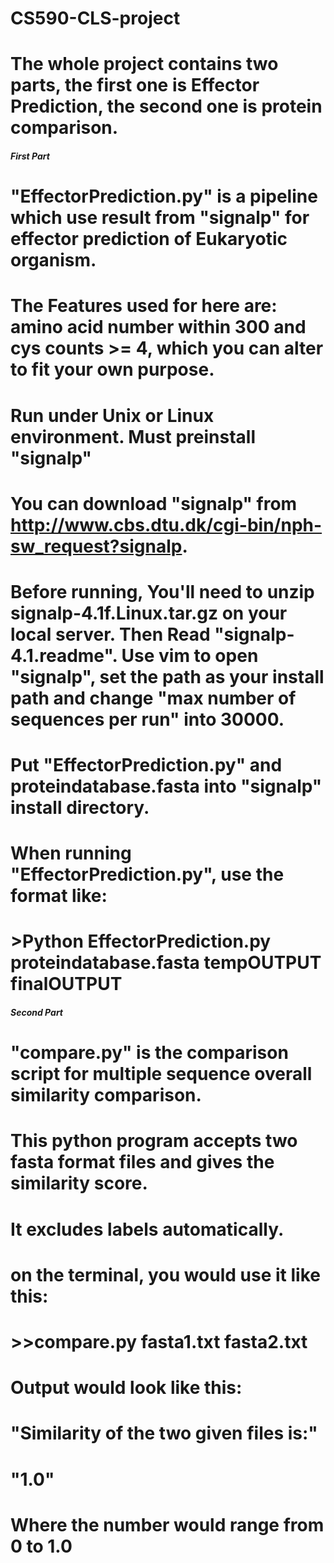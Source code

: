 # CS590-CLS-project

# The whole project contains two parts, the first one is Effector Prediction, the second one is protein comparison.

##### First Part #####
# "EffectorPrediction.py" is a pipeline which use result from "signalp" for effector prediction of Eukaryotic organism.

#  The Features used for here are: amino acid number within 300 and cys counts >= 4, which you can alter to fit your own purpose.

# Run under Unix or Linux environment. Must preinstall "signalp"
# You can download "signalp" from http://www.cbs.dtu.dk/cgi-bin/nph-sw_request?signalp.

# Before running, You'll need to unzip signalp-4.1f.Linux.tar.gz on your local server. Then Read "signalp-4.1.readme". Use vim to open "signalp", set the path as your install path and change "max number of sequences per run" into 30000.
# Put "EffectorPrediction.py" and proteindatabase.fasta into "signalp" install directory.
# When running "EffectorPrediction.py", use the format like:
#                               >Python EffectorPrediction.py proteindatabase.fasta tempOUTPUT finalOUTPUT 

##### Second Part #####
# "compare.py" is the comparison script for multiple sequence overall similarity comparison. 
# This python program accepts two fasta format files and gives the similarity score.
# It excludes labels automatically.

# on the terminal, you would use it like this:

# >>compare.py fasta1.txt fasta2.txt

# Output would look like this:

# "Similarity of the two given files is:"
# "1.0"

# Where the number would range from 0 to 1.0
